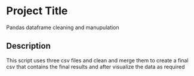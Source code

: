 # Project Title

Pandas dataframe cleaning and manupulation 

## Description

This script uses three csv files and clean and merge them to create a final csv that contains the final results and after visualize the data as required

